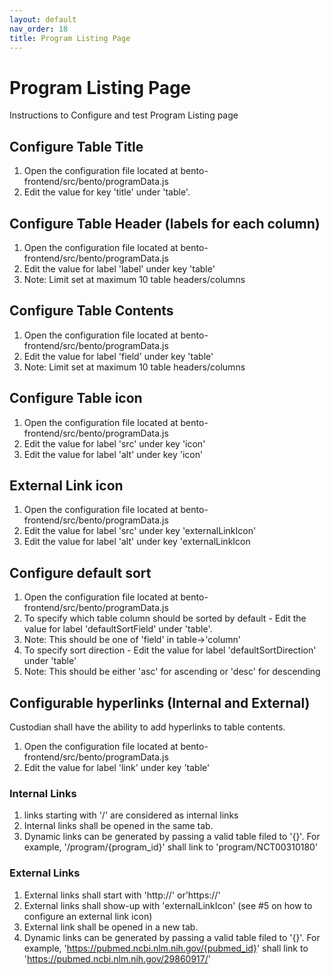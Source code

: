 ```yaml
---
layout: default
nav_order: 18
title: Program Listing Page
---
```


# Program Listing Page


Instructions to Configure and test Program Listing page

## Configure Table Title

1. Open the configuration file located at bento-frontend/src/bento/programData.js
2. Edit the value for key 'title' under 'table'.

## Configure Table Header (labels for each column)

1. Open the configuration file located at bento-frontend/src/bento/programData.js
2. Edit the value for label 'label' under key 'table'
3. Note: Limit set at maximum 10 table headers/columns

## Configure Table Contents

1. Open the configuration file located at bento-frontend/src/bento/programData.js
2. Edit the value for label 'field' under key 'table'
3. Note: Limit set at maximum 10 table headers/columns

## Configure Table icon

1. Open the configuration file located at bento-frontend/src/bento/programData.js
2. Edit the value for label 'src' under key 'icon'
3. Edit the value for label 'alt' under key 'icon'

## External Link icon

1. Open the configuration file located at bento-frontend/src/bento/programData.js
2. Edit the value for label 'src' under key 'externalLinkIcon'
3. Edit the value for label 'alt' under key 'externalLinkIcon

## Configure default sort

1. Open the configuration file located at bento-frontend/src/bento/programData.js
2. To specify which table column should be sorted by default - Edit the value for label 'defaultSortField' under 'table'.
3. Note: This should be one of 'field' in table->'column'
4. To specify sort direction - Edit the value for label 'defaultSortDirection' under 'table'
5. Note: This should be either 'asc' for ascending or 'desc' for descending

## Configurable hyperlinks (Internal and External)

Custodian shall have the ability to add hyperlinks to table contents.

1. Open the configuration file located at bento-frontend/src/bento/programData.js
2. Edit the value for label 'link' under key 'table'

### Internal Links

1. links starting with '/' are considered as internal links
2. Internal links shall be opened in the same tab.
3. Dynamic links can be generated by passing a valid table filed to '{}'. For example, '/program/{program_id}' shall link to 'program/NCT00310180'

### External Links
1. External links shall start with 'http://' or'https://'
2. External links shall show-up with 'externalLinkIcon' (see #5 on how to configure an external link icon)
3. External link shall be opened in a new tab.
4. Dynamic links can be generated by passing a valid table filed to '{}'. For example, 'https://pubmed.ncbi.nlm.nih.gov/{pubmed_id}' shall link to 'https://pubmed.ncbi.nlm.nih.gov/29860917/'
